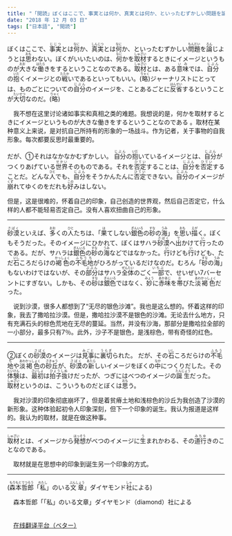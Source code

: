 ```yaml
---
title: "「閲読」ぼくはここで、事実とは何か、真実とは何か、といったむずかしい問題を論じようとは思わない。"
date: "2018 年 12 月 03 日"
tags: ["日本語", "閲読"]
---
```


<div class="entry-content">
ぼくはここで、<ruby><rb>事実</rb><rp>(</rp><rt>じじつ</rt><rp>)</rp></ruby>とは<ruby><rb>何</rb><rp>(</rp><rt>なに</rt><rp>)</rp></ruby>か、<ruby><rb>真実</rb><rp>(</rp><rt>しんじつ</rt><rp>)</rp></ruby>とは<ruby><rb>何</rb><rp>(</rp><rt>なに</rt><rp>)</rp></ruby>か、といったむずかしい<ruby><rb>問題</rb><rp>(</rp><rt>もんだい</rt><rp>)</rp></ruby>を<ruby><rb>論</rb><rp>(</rp><rt>ろん</rt><rp>)</rp></ruby>じようとは<ruby><rb>思</rb><rp>(</rp><rt>おも</rt><rp>)</rp></ruby>わない。ぼくがいいたいのは、<ruby><rb>何</rb><rp>(</rp><rt>なに</rt><rp>)</rp></ruby>かを<ruby><rb>取材</rb><rp>(</rp><rt>しゅざい</rt><rp>)</rp></ruby>するときにイメージというものが<ruby><rb>大</rb><rp>(</rp><rt>おお</rt><rp>)</rp></ruby>きな<ruby><rb>働</rb><rp>(</rp><rt>はたら</rt><rp>)</rp></ruby>きをするということなのである。<ruby><rb>取材</rb><rp>(</rp><rt>しゅざい</rt><rp>)</rp></ruby>とは、ある<ruby><rb>意味</rb><rp>(</rp><rt>いみ</rt><rp>)</rp></ruby>では、<ruby><rb>自分</rb><rp>(</rp><rt>じぶん</rt><rp>)</rp></ruby>の<ruby><rb>抱</rb><rp>(</rp><rt>いだ</rt><rp>)</rp></ruby>くイメージとの<ruby><rb>戦</rb><rp>(</rp><rt>たたか</rt><rp>)</rp></ruby>いであるといってもいい。(<ruby><rb>略</rb><rp>(</rp><rt>りゃく</rt><rp>)</rp></ruby>)ジャーナリストにとっては、ものごとについての<ruby><rb>自分</rb><rp>(</rp><rt>じぶん</rt><rp>)</rp></ruby>のイメージを、ことあるごとに<ruby><rb>反省</rb><rp>(</rp><rt>はんせい</rt><rp>)</rp></ruby>するということが<ruby><rb>大切</rb><rp>(</rp><rt>たいせつ</rt><rp>)</rp></ruby>なのだ。(<ruby><rb>略</rb><rp>(</rp><rt>りゃく</rt><rp>)</rp></ruby>)
<p>　我不想在这里讨论诸如事实和真相之类的难题。我想说的是，何かを取材するときにイメージというものが大きな働きをするということなのである 。取材在某种意义上来说，是对抗自己所持有的形象的一场战斗。作为记者，关于事物的自我形象。每次都要反思时最重要的。</p>
<span id="more-1064"></span>
だが、①それはなかなかむずかしい。 <ruby><rb>自分</rb><rp>(</rp><rt>じぶん</rt><rp>)</rp></ruby>の<ruby><rb>抱</rb><rp>(</rp><rt>いだ</rt><rp>)</rp></ruby>いているイメージとは、<ruby><rb>自分</rb><rp>(</rp><rt>じぶん</rt><rp>)</rp></ruby>がつくりあげている<ruby><rb>世界</rb><rp>(</rp><rt>せかい</rt><rp>)</rp></ruby>そのものである。それを<ruby><rb>否定</rb><rp>(</rp><rt>ひてい</rt><rp>)</rp></ruby>することは、<ruby><rb>自分</rb><rp>(</rp><rt>じぶん</rt><rp>)</rp></ruby>を<ruby><rb>否定</rb><rp>(</rp><rt>ひてい</rt><rp>)</rp></ruby>することだ。どんな<ruby><rb>人</rb><rp>(</rp><rt>ひと</rt><rp>)</rp></ruby>でも、<ruby><rb>自分</rb><rp>(</rp><rt>じぶん</rt><rp>)</rp></ruby>をそうかんたんに<ruby><rb>否定</rb><rp>(</rp><rt>ひてい</rt><rp>)</rp></ruby>できない。<ruby><rb>自分</rb><rp>(</rp><rt>じぶん</rt><rp>)</rp></ruby>のイメージが<ruby><rb>崩</rb><rp>(</rp><rt>くず</rt><rp>)</rp></ruby>れてゆくのをだれも<ruby><rb>好</rb><rp>(</rp><rt>この</rt><rp>)</rp></ruby>みはしない。
<p>
但是，这是很难的，怀着自己的印象，自己创造的世界观，然后自己否定它，什么样的人都不能轻易否定自己。没有人喜欢扭曲自己的形象。
</p>
<hr class="wp-block-separator is-style-dots">
<ruby><rb>砂漠</rb><rp>(</rp><rt>さばく</rt><rp>)</rp></ruby>といえば、<ruby><rb>多</rb><rp>(</rp><rt>おお</rt><rp>)</rp></ruby>くの<ruby><rb>人</rb><rp>(</rp><rt>ひと</rt><rp>)</rp></ruby>たちは、「<ruby><rb>果</rb><rp>(</rp><rt>は</rt><rp>)</rp></ruby>てしない<ruby><rb>銀色</rb><rp>(</rp><rt>ぎんいろ</rt><rp>)</rp></ruby>の<ruby><rb>砂</rb><rp>(</rp><rt>すな</rt><rp>)</rp></ruby>の<ruby><rb>海</rb><rp>(</rp><rt>うみ</rt><rp>)</rp></ruby>」を<ruby><rb>思</rb><rp>(</rp><rt>おも</rt><rp>)</rp></ruby>い<ruby><rb>描</rb><rp>(</rp><rt>えが</rt><rp>)</rp></ruby>く。ぼくもそうだった。そのイメージにひかれて、ぼくはサハラ<ruby><rb>砂漠</rb><rp>(</rp><rt>さばく</rt><rp>)</rp></ruby>へ<ruby><rb>出</rb><rp>(</rp><rt>で</rt><rp>)</rp></ruby>かけて<ruby><rb>行</rb><rp>(</rp><rt>い</rt><rp>)</rp></ruby>ったのである。だが、サハラは<ruby><rb>銀色</rb><rp>(</rp><rt>ぎんいろ</rt><rp>)</rp></ruby>の<ruby><rb>砂</rb><rp>(</rp><rt>すな</rt><rp>)</rp></ruby>の<ruby><rb>海</rb><rp>(</rp><rt>うみ</rt><rp>)</rp></ruby>などではなかった。<ruby><rb>行</rb><rp>(</rp><rt>い</rt><rp>)</rp></ruby>けども<ruby><rb>行</rb><rp>(</rp><rt>い</rt><rp>)</rp></ruby>けども、ただ<ruby><rb>石</rb><rp>(</rp><rt>いし</rt><rp>)</rp></ruby>ころだらけの<ruby><rb>褐色</rb><rp>(</rp><rt>かっしょく</rt><rp>)</rp></ruby>の<ruby><rb>不毛</rb><rp>(</rp><rt>ふもう</rt><rp>)</rp></ruby><ruby><rb>地</rb><rp>(</rp><rt>ち</rt><rp>)</rp></ruby>がひろがっているだけなのだ。むろん「<ruby><rb>砂</rb><rp>(</rp><rt>すな</rt><rp>)</rp></ruby>の<ruby><rb>海</rb><rp>(</rp><rt>うみ</rt><rp>)</rp></ruby>」もないわけではないが、その<ruby><rb>部分</rb><rp>(</rp><rt>ぶぶん</rt><rp>)</rp></ruby>はサハラ<ruby><rb>全体</rb><rp>(</rp><rt>ぜんたい</rt><rp>)</rp></ruby>のごく<ruby><rb>一部</rb><rp>(</rp><rt>いちぶ</rt><rp>)</rp></ruby>で、せいぜい7バーセントにすぎない。しかも、その<ruby><rb>砂</rb><rp>(</rp><rt>すな</rt><rp>)</rp></ruby>は<ruby><rb>銀色</rb><rp>(</rp><rt>ぎんいろ</rt><rp>)</rp></ruby>ではなく、<ruby><rb>妙</rb><rp>(</rp><rt>みょう</rt><rp>)</rp></ruby>に<ruby><rb>赤</rb><rp>(</rp><rt>あか</rt><rp>)</rp></ruby><ruby><rb>味</rb><rp>(</rp><rt>あじ</rt><rp>)</rp></ruby>を<ruby><rb>帯</rb><rp>(</rp><rt>お</rt><rp>)</rp></ruby>びた<ruby><rb>淡</rb><rp>(</rp><rt>あわ</rt><rp>)</rp></ruby><ruby><rb>褐色</rb><rp>(</rp><rt>かっしょく</rt><rp>)</rp></ruby>だった。
<p>　说到沙漠，很多人都想到了“无尽的银色&#8203;&#8203;沙滩”。我也是这么想的。怀着这样的印象，我去了撒哈拉沙漠。但是，撒哈拉沙漠不是银色的沙滩。无论去什么地方，只有充满石头的棕色荒地在无尽的蔓延。当然，并没有沙海，那部分是撒哈拉全部的一小部分，最多只有7％。此外，沙子不是银色，是浅棕色，带有奇怪的红色。</p>
<hr class="wp-block-separator is-style-dots">
②ぼくの<ruby><rb>砂漠</rb><rp>(</rp><rt>さばく</rt><rp>)</rp></ruby>のイメージは<ruby><rb>見事</rb><rp>(</rp><rt>みごと</rt><rp>)</rp></ruby>に<ruby><rb>裏切</rb><rp>(</rp><rt>うらぎ</rt><rp>)</rp></ruby>られた。 だが、その<ruby><rb>石</rb><rp>(</rp><rt>いし</rt><rp>)</rp></ruby>ころだらけの<ruby><rb>不毛</rb><rp>(</rp><rt>ふもう</rt><rp>)</rp></ruby><ruby><rb>地</rb><rp>(</rp><rt>ち</rt><rp>)</rp></ruby>や<ruby><rb>淡</rb><rp>(</rp><rt>あわ</rt><rp>)</rp></ruby><ruby><rb>褐色</rb><rp>(</rp><rt>かっしょく</rt><rp>)</rp></ruby>の<ruby><rb>砂丘</rb><rp>(</rp><rt>さきゅう</rt><rp>)</rp></ruby>が、<ruby><rb>砂漠</rb><rp>(</rp><rt>さばく</rt><rp>)</rp></ruby>の<ruby><rb>新</rb><rp>(</rp><rt>あたら</rt><rp>)</rp></ruby>しいイメージをぼくの<ruby><rb>中</rb><rp>(</rp><rt>なか</rt><rp>)</rp></ruby>につくりだした。その<ruby><rb>体験</rb><rp>(</rp><rt>たいけん</rt><rp>)</rp></ruby>は、<ruby><rb>最初</rb><rp>(</rp><rt>さいしょ</rt><rp>)</rp></ruby>は<ruby><rb>拍子抜</rb><rp>(</rp><rt>ひょうしぬ</rt><rp>)</rp></ruby>けだったが、つぎにはべつのイメージの<ruby><rb>誕生</rb><rp>(</rp><rt>たんじょう</rt><rp>)</rp></ruby>だった。<ruby><rb>取材</rb><rp>(</rp><rt>しゅざい</rt><rp>)</rp></ruby>というのは、こういうものだとぼくは<ruby><rb>思</rb><rp>(</rp><rt>おも</rt><rp>)</rp></ruby>う。<br>
<p>　我对沙漠的印象彻底崩坏了，但是着贫瘠土地和浅棕色的沙丘为我创造了沙漠的新形象。这种体验起初令人印象深刻，但下一个印象的诞生。我认为报道是这样的。我认为的取材，就是在做这种事。</p>
<hr class="wp-block-separator is-style-dots">
<ruby><rb>取材</rb><rp>(</rp><rt>しゅざい</rt><rp>)</rp></ruby>とは、イメージから<ruby><rb>発想</rb><rp>(</rp><rt>はっそう</rt><rp>)</rp></ruby>がべつのイメージに<ruby><rb>生</rb><rp>(</rp><rt>う</rt><rp>)</rp></ruby>まれかわる、その<ruby><rb>道行</rb><rp>(</rp><rt>みちゆ</rt><rp>)</rp></ruby>きのことなのである。<br>
<p>　取材就是在思想中的印象到诞生另一个印象的方式。</p>
<hr class="wp-block-separator is-style-dots">
(<ruby><rb>森本</rb><rp>(</rp><rt>もりもと</rt><rp>)</rp></ruby><ruby><rb>哲郎</rb><rp>(</rp><rt>てつろう</rt><rp>)</rp></ruby>「<ruby><rb>私</rb><rp>(</rp><rt>わたし</rt><rp>)</rp></ruby>」のいる<ruby><rb>文章</rb><rp>(</rp><rt>ぶんしょう</rt><rp>)</rp></ruby>」ダイヤモンド<ruby><rb>社</rb><rp>(</rp><rt>しゃ</rt><rp>)</rp></ruby>による)<br>
<p>　森本哲郎「「私」のいる文章」ダイヤモンド（diamond）社による</p>
<p>　<br>　<a href="https://unus.me/glotpress/projects/bokuhakokode/zh-cn/default/">在线翻译平台（ベター）</a>　</p>
</div>